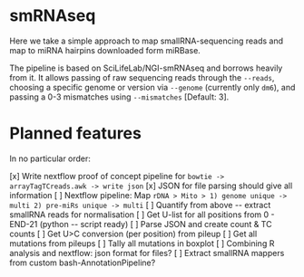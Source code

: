# smRNAseq

Here we take a simple approach to map smallRNA-sequencing reads and map to miRNA hairpins downloaded form miRBase.

The pipeline is based on SciLifeLab/NGI-smRNAseq and borrows heavily from it. It allows passing of raw sequencing reads through the `--reads`, choosing a specific genome or version via `--genome` (currently only `dm6`), and passing a 0-3 mismatches using `--mismatches` [Default: 3].

# Planned features

In no particular order:

[x] Write nextflow proof of concept pipeline for `bowtie -> arrayTagTCreads.awk -> write json`
[x] JSON for file parsing should give all information
[ ] Nextflow pipeline: Map `rDNA > Mito > 1) genome unique -> multi 2) pre-miRs unique -> multi`
[ ] Quantify from above -- extract smallRNA reads for normalisation
[ ] Get U-list for all positions from 0 - END-21 (python -- script ready)
[ ] Parse JSON and create count & TC counts
[ ] Get U>C conversion (per position) from pileup
[ ] Get all mutations from pileups
[ ] Tally all mutations in boxplot
[ ] Combining R analysis and nextflow: json format for files?
[ ] Extract smallRNA mappers from custom bash-AnnotationPipeline?
